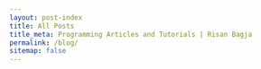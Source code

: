 ```yaml
---
layout: post-index
title: All Posts
title_meta: Programming Articles and Tutorials | Risan Bagja
permalink: /blog/
sitemap: false
---
```


